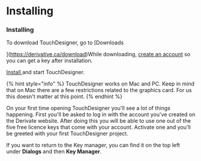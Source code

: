 # Installing

### Installing

To download TouchDesigner, go to [Downloads  
](https://derivative.ca/download)While downloading, [create an account](https://www.derivative.ca/Login/RegisterForm.asp) so you can get a key after installation.  
[Install ](https://derivative.ca/UserGuide/Install_TouchDesigner)and start TouchDesigner.

{% hint style="info" %}
TouchDesigner works on Mac and PC. Keep in mind that on Mac there are a few restrictions related to the graphics card. For us this doesn't matter at this point.
{% endhint %}

On your first time opening TouchDesigner you'll see a lot of things happening. First you'll be asked to log in with the account you've created on the Derivate website. After doing this you will be able to use one out of the five free licence keys that come with your account. Activate one and you'll be greeted with your first TouchDesigner project.

If you want to return to the Key manager, you can find it on the top left under **Dialogs** and then **Key Manager**. 

